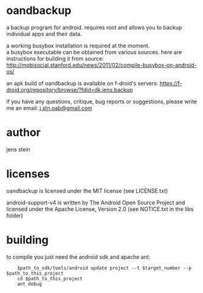 oandbackup
=======
a backup program for android. requires root and allows you to backup individual apps and their data.

a working busybox installation is required at the moment.   
a busybox executable can be obtained from various sources. here are instructions for building it from source: http://mobisocial.stanford.edu/news/2011/02/compile-busybox-on-android-os/   

an apk build of oandbackup is available on f-droid's servers: https://f-droid.org/repository/browse/?fdid=dk.jens.backup

if you have any questions, critique, bug reports or suggestions, please write me an email: j.stn.oab@gmail.com 

author
======
jens stein

licenses
=======
oandbackup is licensed under the MIT license (see LICENSE.txt)

android-support-v4 is written by The Android Open Source Project and licensed under the Apache License, Version 2.0 (see NOTICE.txt in the libs folder)

building
========
to compile you just need the android sdk and apache ant:
```
    $path_to_sdk/tools/android update project --t $target_number --p $path_to_this_project
    cd $path_to_this_project
    ant debug 
```